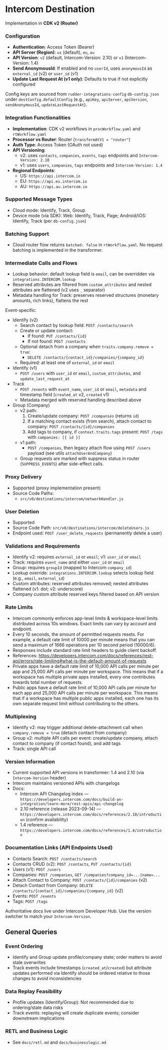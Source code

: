 # Intercom Destination

Implementation in **CDK v2 (Router)**

### Configuration

- **Authentication**: Access Token (Bearer)
- **API Server (Region)**: `us` (default), `eu`, `au`
- **API Version**: `v2` (default, Intercom-Version: 2.10) or `v1` (Intercom-Version: 1.4)
- **Send AnonymousId**: If enabled and no `userId`, uses `anonymousId` as `external_id` (v2) or `user_id` (v1)
- **Update Last Request At (v1 only)**: Defaults to true if not explicitly configured

Config keys are sourced from `rudder-integrations-config` `db-config.json` under `destConfig.defaultConfig` (e.g., `apiKey`, `apiServer`, `apiVersion`, `sendAnonymousId`, `updateLastRequestAt`).

### Integration Functionalities

- **Implementation**: CDK v2 workflows in `procWorkflow.yaml` and `rtWorkflow.yaml`
- **Processor vs Router**: Router (`transformAtV1 = "router"`)
- **Auth Type**: Access Token (OAuth not used)
- **API Versioning**:
  - v2: uses `contacts`, `companies`, `events`, `tags` endpoints and `Intercom-Version: 2.10`
  - v1: uses `users`, `companies`, `tags` endpoints and `Intercom-Version: 1.4`
- **Regional Endpoints**:
  - US: `https://api.intercom.io`
  - EU: `https://api.eu.intercom.io`
  - AU: `https://api.au.intercom.io`

### Supported Message Types

- Cloud mode: Identify, Track, Group
- Device mode (via SDK): Web: Identify, Track, Page; Android/iOS: Identify, Track (per `db-config.json`)

### Batching Support

- Cloud router flow returns `batched: false` in `rtWorkflow.yaml`. No request batching is implemented in the transformer.

### Intermediate Calls and Flows

- Lookup behavior: default lookup field is `email`, can be overridden via `integrations.INTERCOM.lookup`
- Reserved attributes are filtered from `custom_attributes` and nested attributes are flattened (v2 uses `_` separator)
- Metadata handling for Track: preserves reserved structures (monetary amounts, rich links), flattens the rest

Event-specific:
- Identify (v2)
  - Search contact by lookup field: `POST /contacts/search`
  - Create or update contact:
    - If found: `PUT /contacts/{id}`
    - If not found: `POST /contacts`
  - Optional detach from a company when `traits.company.remove = true`:
    - `DELETE /contacts/{contact_id}/companies/{company_id}`
  - Required: at least one of `external_id` or `email`
- Identify (v1)
  - `POST /users` with `user_id` or `email`, `custom_attributes`, and `update_last_request_at`
- Track
  - `POST /events` with `event_name`, `user_id` or `email`, `metadata` and timestamp field (`created_at` v2, `created` v1)
  - Metadata merged with reserved handling described above
- Group (Company)
  - v2 path:
    1) Create/update company: `POST /companies` (returns `id`)
    2) If a matching contact exists (from search), attach contact to company: `POST /contacts/{id}/companies`
    3) Add tags to company, if `context.traits.tags` present: `POST /tags` with `companies: [{ id }]`
  - v1 path:
    - `POST /companies`, then legacy attach flow using `POST /users` payload (see utils `attachUserAndCompany`)
  - Group requests are marked with suppress status in router (`SUPPRESS_EVENTS`) after side-effect calls.

### Proxy Delivery

- Supported (proxy implementation present)
- Source Code Paths:
  - `src/v0/destinations/intercom/networkHandler.js`

### User Deletion

- Supported
- Source Code Path: `src/v0/destinations/intercom/deleteUsers.js`
- Endpoint used: `POST /user_delete_requests` (permanently delete a user)

### Validations and Requirements

- Identify v2: requires `external_id` or `email`; v1: `user_id` or `email`
- Track: requires `event_name` and either `user_id` or `email`
- Group: requires `groupId` (mapped to Intercom `company_id`)
- Lookup override: `integrations.INTERCOM.lookup` selects lookup field (e.g., `email`, `external_id`)
- Custom attributes: reserved attributes removed; nested attributes flattened (v1: dot; v2: underscore)
- Company custom attribute reserved keys filtered based on API version

### Rate Limits

- Intercom commonly enforces app-level limits & workspace-level limits distributed across 10s windows. Exact limits can vary by account and endpoint.
- Every 10 seconds, the amount of permitted requests resets. For example, a default rate limit of 10000 per minute means that you can send a maximum of 1666 operations per 10 second period (10000/6).
- Responses include standard rate limit headers to guide client backoff.
- References:
  https://developers.intercom.com/docs/references/rest-api/errors/rate-limiting#what-is-the-default-amount-of-requests
- Private apps have a default rate limit of 10,000 API calls per minute per app and 25,000 API calls per minute per workspace. This means that if a workspace has multiple private apps installed, every one contributes towards total number of requests.
- Public apps have a default rate limit of 10,000 API calls per minute for each app and 25,000 API calls per minute per workspace. This means that if a workspace has multiple public apps installed, each one has its own separate request limit without contributing to the others.


### Multiplexing

- Identify v2: may trigger additional delete-attachment call when `company.remove = true` (detach contact from company)
- Group v2: multiple API calls per event: create/update company, attach contact to company (if contact found), and add tags
- Track: single API call

### Version Information

- Current supported API versions in transformer: 1.4 and 2.10 (via `Intercom-Version` header)
- Intercom maintains versioned APIs with changelogs
- Docs:
  - Intercom API Changelog index — `https://developers.intercom.com/docs/build-an-integration/learn-more/rest-apis/api-changelog`
  - 2.10 reference (release 2023-09-14) — `https://developers.intercom.com/docs/references/2.10/introduction` (confirm availability)
  - 1.4 reference — `https://developers.intercom.com/docs/references/1.4/introduction`

### Documentation Links (API Endpoints Used)

- Contacts Search: `POST /contacts/search`
- Contacts CRUD (v2): `POST /contacts`, `PUT /contacts/{id}`
- Users (v1): `POST /users`
- Companies: `POST /companies`, `GET /companies?company_id=...|name=...`
- Attach Contact to Company: `POST /contacts/{id}/companies` (v2)
- Detach Contact from Company: `DELETE /contacts/{contact_id}/companies/{company_id}` (v2)
- Events: `POST /events`
- Tags: `POST /tags`

Authoritative docs live under Intercom Developer Hub. Use the version switcher to match your `Intercom-Version`.

## General Queries

### Event Ordering

- Identify and Group update profile/company state; order matters to avoid stale overwrites
- Track events include timestamps (`created_at`/`created`) but attribute updates performed via Identify should be ordered relative to those changes to avoid inconsistencies

### Data Replay Feasibility

- Profile updates (Identify/Group): Not recommended due to ordering/stale data risks
- Track events: replaying will create duplicate events; consider downstream implications

### RETL and Business Logic

- See `docs/retl.md` and `docs/businesslogic.md` 
